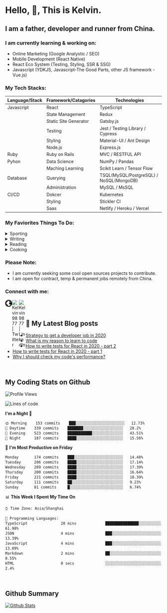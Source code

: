 # Hello, 👋, This is Kelvin.

## I am a father, developer and runner from China.

### I am currently learning & working on: 
  - Online Marketing (Google Analystic / SEO)
  - Mobile Development (React Native)
  - React Eco System (Testing, Styling, SSR & SSG)
  - Javascript (YDKJS, Javascript-The Good Parts, other JS framework - Vue.js)
  
### My Tech Stacks:

| Language/Stack |  Framework/Catagories |  Technologies |
|----------------|-----------------------|---------------|
| Javascript | React | TypeScript | 
|            | State Management | Redux | 
|            | Static Site Generator | Gatsby.js | 
|            | Testing | Jest / Testing Library / Cypress |
|            | Styling | Material-UI / Ant Design |
|            | Node.js | Express.js |
| Ruby       | Ruby on Rails | MVC / RESTFUL API |
| Pyhon      | Data Science | NumPy / Pandas |
|            | Maching Learning | Scikit Learn / Tensor Flow|
| Database   | Querying | TSQL(MySQL/PostgreSQL) / NoSQL(MongoDB) | 
|            | Administration | MySQL / MsSQL |
| CI/CD      | Dokcer         | Kubernetes  |
|            | Styling        | Stickler CI |
|            | Saas           | Netlify / Heroku / Vercel |

    
### My Faviorites Things To Do:

<details>
  <summary>Sporting</summary>  
  
  - #### Running
    * Marathon
    * Jogging
    * Trail Running
  - #### Exercising
    * HIIT
    * Weight Lifting  
  - #### Swimming
</details>

<details>
  <summary>Writing</summary> 
  
  * Learn To Code
  * Job Searching
  * Technical Issues
</details>

<details>
  <summary>Reading</summary>  
  
  * Coding Relate
  * History (Ancient Greece / China / US)
  * Biograhy (Politician / Scientist / Businessman)
  * Nutrition (Cooking / Healthy Die / Exercising)
</details> 

<details>
  <summary>Cooking</summary> 
  
  * Cantonese Style
  * SiChun Style
  * Western Style  
</details> 

### Please Note: 
* I am currently seeking some cool open sources projects to contribute.
* I am open for contract, temp & permanent jobs remotely from China. 


### Connect with me:

[<img align="left" alt="kelvinliang.cn" width="22px" src="https://raw.githubusercontent.com/iconic/open-iconic/master/svg/globe.svg" />][website]
[<img align="left" alt="Kelvin9877 | Twitter" width="22px" src="https://cdn.jsdelivr.net/npm/simple-icons@v3/icons/twitter.svg" />][twitter]
[<img align="left" alt="Kelvin9877 | LinkedIn" width="22px" src="https://cdn.jsdelivr.net/npm/simple-icons@v3/icons/linkedin.svg" />][linkedin]

<br />
<br />

## 📕 My Latest Blog posts

<!-- BLOG-POST-LIST:START -->
- [Strategy to get a developer job in 2020](https://dev.to/kelvin9877/what-is-my-strategy-to-get-a-job-in-frontend-39gg)
- [What is my reason to learn to code](https://dev.to/kelvin9877/what-is-my-reason-to-learn-to-code-6k2)
- [How to write tests for React in 2020 - part 2](https://dev.to/kelvin9877/how-to-write-tests-for-react-in-2020-part-2-26h)
- [How to write tests for React in 2020 - part 1](https://dev.to/kelvin9877/how-to-write-tests-for-react-in-2020-4oai)
- [Why I should check my code's performance?](https://dev.to/kelvin9877/why-i-should-check-the-performance-of-my-code-19cl)
<!-- BLOG-POST-LIST:END -->

<br />

## My Coding Stats on Github

<!--START_SECTION:waka-->
![Profile Views](http://img.shields.io/badge/Profile%20Views-17-blue)

![Lines of code](https://img.shields.io/badge/From%20Hello%20World%20I%27ve%20Written-2.2%20million%20lines%20of%20code-blue)

**I'm a Night 🦉** 

```text
🌞 Morning    153 commits    ███░░░░░░░░░░░░░░░░░░░░░░   12.73% 
🌆 Daytime    339 commits    ███████░░░░░░░░░░░░░░░░░░   28.2% 
🌃 Evening    523 commits    ███████████░░░░░░░░░░░░░░   43.51% 
🌙 Night      187 commits    ████░░░░░░░░░░░░░░░░░░░░░   15.56%

```
📅 **I'm Most Productive on Friday** 

```text
Monday       174 commits    ███░░░░░░░░░░░░░░░░░░░░░░   14.48% 
Tuesday      206 commits    ████░░░░░░░░░░░░░░░░░░░░░   17.14% 
Wednesday    209 commits    ████░░░░░░░░░░░░░░░░░░░░░   17.39% 
Thursday     200 commits    ████░░░░░░░░░░░░░░░░░░░░░   16.64% 
Friday       221 commits    ████░░░░░░░░░░░░░░░░░░░░░   18.39% 
Saturday     111 commits    ██░░░░░░░░░░░░░░░░░░░░░░░   9.23% 
Sunday       81 commits     █░░░░░░░░░░░░░░░░░░░░░░░░   6.74%

```


📊 **This Week I Spent My Time On** 

```text
⌚︎ Time Zone: Asia/Shanghai

💬 Programming Languages: 
TypeScript               20 mins             ███████████████░░░░░░░░░░   61.98% 
JSON                     4 mins              ███░░░░░░░░░░░░░░░░░░░░░░   13.39% 
JavaScript               4 mins              ███░░░░░░░░░░░░░░░░░░░░░░   13.09% 
Markdown                 2 mins              ██░░░░░░░░░░░░░░░░░░░░░░░   8.55% 
HTML                     0 secs              ░░░░░░░░░░░░░░░░░░░░░░░░░   2.4%

```


<!--END_SECTION:waka-->

<br />

## Github Summary

[![Github Stats](https://get-github-stats.vercel.app/api?username=kelvin8773&show_icons=true)](https://github.com/kelvin8773)

[website]: https://kelvinliang.cn
[twitter]: https://twitter.com/kelvin9877
[linkedin]: https://linkedin.com/in/kelvin9877
